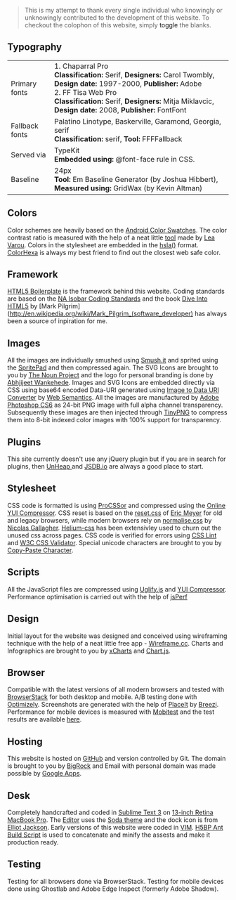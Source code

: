 > This is my attempt to thank every single individual who knowingly or unknowingly contributed to the development of this website. To checkout the colophon of this website, simply <a id="toggle">toggle</a> the blanks.

Typography
----------
<table>
  <tr>
    <td>Primary fonts</td>
    <td>
      1. Chaparral Pro<br>
      <strong>Classification: </strong>Serif, <strong>Designers:</strong> Carol Twombly, <strong>Design date:</strong> 1997-2000, <strong>Publisher:</strong> Adobe<br>
      2. FF Tisa Web Pro<br>
      <strong>Classification: </strong>Serif, <strong>Designers:</strong> Mitja Miklavcic, <strong>Design date:</strong> 2008, <strong>Publisher:</strong> FontFont</strong><br>
    </td>
  </tr>
  <tr>
    <td>Fallback fonts</td>
    <td>
      Palatino Linotype, Baskerville, Garamond, Georgia, serif<br>
      <strong>Classification:</strong> serif, <strong>Tool:</strong> FFFFallback
    </td>
  </tr>
  <tr>
    <td>Served via</td>
    <td>
      TypeKit<br>
      <strong>Embedded using:</strong> @font-face rule in CSS.
    </td>
  </tr>
  <tr>
    <td>Baseline</td>
    <td>
      24px<br>
      <strong>Tool:</strong> Em Baseline Generator (by Joshua Hibbert), <strong>Measured using:</strong> GridWax (by Kevin Altman)                                      
    </td>
  </tr>
</table>

Colors
------
Color schemes are heavily based on the [Android Color Swatches](http://developer.android.com/design/style/color.html). The color contrast ratio is measured with the help of a neat little [tool](http://leaverou.github.com/contrast-ratio/) made by [Lea Varou](http://lea.verou.me/). Colors in the stylesheet are embedded in the [hsla()](http://css-tricks.com/yay-for-hsla/) format. [ColorHexa](http://www.colorhexa.com/) is always my best friend to find out the closest web safe color.

Framework
---------
[HTML5 Boilerplate](http://html5boilerplate.com/) is the framework behind this website. Coding standards are based on the [NA Isobar Coding Standards](http://isobar-idev.github.io/code-standards/) and the book [Dive Into HTML5](http://diveintohtml5.info/) by [Mark Pilgrim](http://en.wikipedia.org/wiki/Mark_Pilgrim_(software_developer) has always been a source of inpiration for me.

Images
------
All the images are individually smushed using [Smush.it](http://www.smushit.com/ysmush.it/) and sprited using the [SpritePad](http://spritepad.wearekiss.com/) and then compressed again. The SVG Icons are brought to you by [The Noun Project](http://thenounproject.com/) and the logo for personal branding is done by [Abhjijeet Wankehede](http://www.sokratus.in/). Images and SVG Icons are embedded directly via CSS using base64 encoded Data-URI generated using [Image to Data URI Converter](http://websemantics.co.uk/online_tools/image_to_data_uri_convertor/) by [Web Semantics](http://websemantics.co.uk). All the images are manufactured by [Adobe Photoshop CS6](www.adobe.com/in/products/cs6.html) as 24-bit PNG image with full alpha channel transparency. Subsequently these images are then injected through [TinyPNG](http://tinypng.org/) to compress them into 8-bit indexed color images with 100% support for transparency.

Plugins
-------
This site currently doesn't use any jQuery plugin but if you are in search for plugins, then [UnHeap ](http://www.unheap.com/) and [JSDB.io](http://www.jsdb.io/?sort=trending) are always a good place to start.

Stylesheet
----------
CSS code is formatted is using [ProCSSor](http://procssor.com/) and compressed using the [Online YUI Compressor](http://refresh-sf.com/yui/). CSS reset is based on the [reset.css](http://meyerweb.com/eric/tools/css/reset/reset.css) of [Eric Meyer](http://meyerweb.com/) for old and legacy browsers, while modern browsers rely on [normalise.css](http://necolas.github.io/normalize.css/) by [Nicolas Gallagher](http://nicolasgallagher.com/). [Helium-css](https://github.com/geuis/helium-css) has been extensivley used to churn out the unused css across pages. CSS code is verified for errors using [CSS Lint](http://csslint.net/) and [W3C CSS Validator](http://jigsaw.w3.org/css-validator/). Special unicode characters are brought to you by [Copy-Paste Character](http://copypastecharacter.com/).

Scripts
-------
All the JavaScript files are compressed using [Uglify.js](http://marijnhaverbeke.nl//uglifyjs) and [YUI Compressor](http://refresh-sf.com/yui/). Performance optimisation is carried out with the help of [jsPerf](http://jsperf.com/)

Design
------
Initial layout for the website was designed and conceived using wireframing technique with the help of a neat little free app - [Wireframe.cc](http://wireframe.cc/). Charts and Infographics are brought to you by [xCharts](http://tenxer.github.com/xcharts/) and [Chart.js](http://www.chartjs.org/).

Browser
-------
Compatible with the latest versions of all modern browsers and tested with [BrowserStack](http://www.browserstack.com/) for both desktop and mobile. A/B testing done with [Optimizely](https://www.optimizely.com/). Screenshots are generated with the help of [PlaceIt](http://placeit.breezi.com/) by [Breezi](http://breezi.com/). Performance for mobile devices is measured with [Mobitest](http://mobitest.akamai.com/) and the test results are available [here](http://mobitest.akamai.com/m/results.cgi?testid=130420_FD_10).

Hosting
-------
This website is hosted on [GitHub](https://github.com/) and version controlled by Git. The domain is brought to you by [BigRock](http://bigrock.com/) and Email with personal domain was made possible by [Google Apps](http://www.google.com/intl/en/enterprise/apps/business/).

Desk
----
Completely handcrafted and coded in [Sublime Text 3](http://www.sublimetext.com/3) on [13-inch Retina MacBook Pro](http://www.apple.com/in/macbook-pro/specs-retina/). The [Editor](http://blog.alexmaccaw.com/sublime-text) uses the [Soda theme](https://github.com/buymeasoda/soda-theme/) and the dock icon is from [Elliot Jackson](http://dribbble.com/shots/872166-Sublime-Text-2-Replacement-Icon). Early versions of this website were coded in [VIM](http://www.openvim.com/tutorial.html). [H5BP Ant Build Script](https://github.com/h5bp/ant-build-script) is used to concatenate and minify the assests and make it production ready.

Testing
-------
Testing for all browsers done via BrowserStack. Testing for mobile devices done using Ghostlab and Adobe Edge Inspect (formerly Adobe Shadow).
